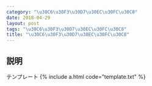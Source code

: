 ```yaml
---
category: "\u30C6\u30F3\u30D7\u30EC\u30FC\u30C8"
date: 2018-04-29
layout: post
tags: "\u30C6\u30F3\u30D7\u30EC\u30FC\u30C8"
title: "\u30C6\u30F3\u30D7\u30EC\u30FC\u30C8"
---
```


## 説明
テンプレート
{% include a.html code="template.txt" %}